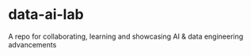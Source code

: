 # data-ai-lab
A repo for collaborating, learning and showcasing AI &amp; data engineering advancements
